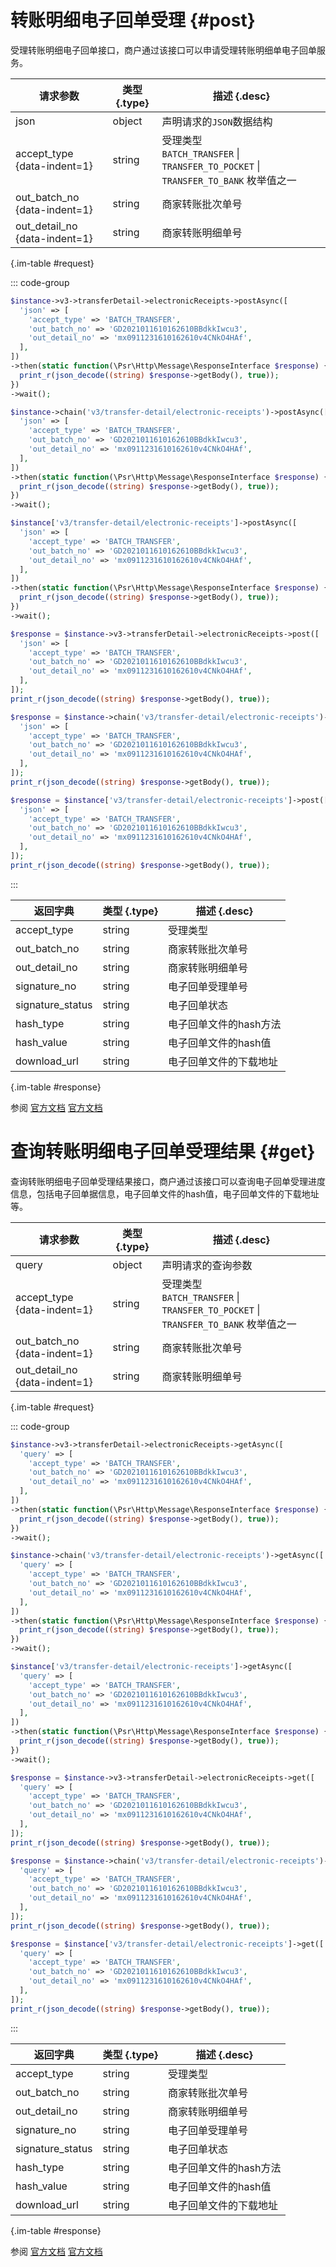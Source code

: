 # 转账明细电子回单受理 {#post}

受理转账明细电子回单接口，商户通过该接口可以申请受理转账明细单电子回单服务。

| 请求参数 | 类型 {.type} | 描述 {.desc}
| --- | --- | ---
| json | object | 声明请求的`JSON`数据结构
| accept_type {data-indent=1} | string | 受理类型<br/>`BATCH_TRANSFER` \| `TRANSFER_TO_POCKET` \| `TRANSFER_TO_BANK` 枚举值之一
| out_batch_no {data-indent=1} | string | 商家转账批次单号
| out_detail_no {data-indent=1} | string | 商家转账明细单号

{.im-table #request}

::: code-group

```php [异步纯链式]
$instance->v3->transferDetail->electronicReceipts->postAsync([
  'json' => [
    'accept_type' => 'BATCH_TRANSFER',
    'out_batch_no' => 'GD2021011610162610BBdkkIwcu3',
    'out_detail_no' => 'mx0911231610162610v4CNkO4HAf',
  ],
])
->then(static function(\Psr\Http\Message\ResponseInterface $response) {
  print_r(json_decode((string) $response->getBody(), true));
})
->wait();
```

```php [异步声明式]
$instance->chain('v3/transfer-detail/electronic-receipts')->postAsync([
  'json' => [
    'accept_type' => 'BATCH_TRANSFER',
    'out_batch_no' => 'GD2021011610162610BBdkkIwcu3',
    'out_detail_no' => 'mx0911231610162610v4CNkO4HAf',
  ],
])
->then(static function(\Psr\Http\Message\ResponseInterface $response) {
  print_r(json_decode((string) $response->getBody(), true));
})
->wait();
```

```php [异步属性式]
$instance['v3/transfer-detail/electronic-receipts']->postAsync([
  'json' => [
    'accept_type' => 'BATCH_TRANSFER',
    'out_batch_no' => 'GD2021011610162610BBdkkIwcu3',
    'out_detail_no' => 'mx0911231610162610v4CNkO4HAf',
  ],
])
->then(static function(\Psr\Http\Message\ResponseInterface $response) {
  print_r(json_decode((string) $response->getBody(), true));
})
->wait();
```

```php [同步纯链式]
$response = $instance->v3->transferDetail->electronicReceipts->post([
  'json' => [
    'accept_type' => 'BATCH_TRANSFER',
    'out_batch_no' => 'GD2021011610162610BBdkkIwcu3',
    'out_detail_no' => 'mx0911231610162610v4CNkO4HAf',
  ],
]);
print_r(json_decode((string) $response->getBody(), true));
```

```php [同步声明式]
$response = $instance->chain('v3/transfer-detail/electronic-receipts')->post([
  'json' => [
    'accept_type' => 'BATCH_TRANSFER',
    'out_batch_no' => 'GD2021011610162610BBdkkIwcu3',
    'out_detail_no' => 'mx0911231610162610v4CNkO4HAf',
  ],
]);
print_r(json_decode((string) $response->getBody(), true));
```

```php [同步属性式]
$response = $instance['v3/transfer-detail/electronic-receipts']->post([
  'json' => [
    'accept_type' => 'BATCH_TRANSFER',
    'out_batch_no' => 'GD2021011610162610BBdkkIwcu3',
    'out_detail_no' => 'mx0911231610162610v4CNkO4HAf',
  ],
]);
print_r(json_decode((string) $response->getBody(), true));
```

:::

| 返回字典 | 类型 {.type} | 描述 {.desc}
| --- | --- | ---
| accept_type | string | 受理类型
| out_batch_no | string | 商家转账批次单号
| out_detail_no | string | 商家转账明细单号
| signature_no | string | 电子回单受理单号
| signature_status | string | 电子回单状态
| hash_type | string | 电子回单文件的hash方法
| hash_value | string | 电子回单文件的hash值
| download_url | string | 电子回单文件的下载地址

{.im-table #response}

参阅 [官方文档](https://pay.weixin.qq.com/wiki/doc/apiv3_partner/Offline/apis/chapter4_1_13.shtml) [官方文档](https://pay.weixin.qq.com/wiki/doc/apiv3/wxpay/pay/transfer_partner/chapter4_4.shtml)

# 查询转账明细电子回单受理结果 {#get}

查询转账明细电子回单受理结果接口，商户通过该接口可以查询电子回单受理进度信息，包括电子回单据信息，电子回单文件的hash值，电子回单文件的下载地址等。

| 请求参数 | 类型 {.type} | 描述 {.desc}
| --- | --- | ---
| query | object | 声明请求的查询参数
| accept_type {data-indent=1} | string | 受理类型<br/>`BATCH_TRANSFER` \| `TRANSFER_TO_POCKET` \| `TRANSFER_TO_BANK` 枚举值之一
| out_batch_no {data-indent=1} | string | 商家转账批次单号
| out_detail_no {data-indent=1} | string | 商家转账明细单号

{.im-table #request}

::: code-group

```php [异步纯链式]
$instance->v3->transferDetail->electronicReceipts->getAsync([
  'query' => [
    'accept_type' => 'BATCH_TRANSFER',
    'out_batch_no' => 'GD2021011610162610BBdkkIwcu3',
    'out_detail_no' => 'mx0911231610162610v4CNkO4HAf',
  ],
])
->then(static function(\Psr\Http\Message\ResponseInterface $response) {
  print_r(json_decode((string) $response->getBody(), true));
})
->wait();
```

```php [异步声明式]
$instance->chain('v3/transfer-detail/electronic-receipts')->getAsync([
  'query' => [
    'accept_type' => 'BATCH_TRANSFER',
    'out_batch_no' => 'GD2021011610162610BBdkkIwcu3',
    'out_detail_no' => 'mx0911231610162610v4CNkO4HAf',
  ],
])
->then(static function(\Psr\Http\Message\ResponseInterface $response) {
  print_r(json_decode((string) $response->getBody(), true));
})
->wait();
```

```php [异步属性式]
$instance['v3/transfer-detail/electronic-receipts']->getAsync([
  'query' => [
    'accept_type' => 'BATCH_TRANSFER',
    'out_batch_no' => 'GD2021011610162610BBdkkIwcu3',
    'out_detail_no' => 'mx0911231610162610v4CNkO4HAf',
  ],
])
->then(static function(\Psr\Http\Message\ResponseInterface $response) {
  print_r(json_decode((string) $response->getBody(), true));
})
->wait();
```

```php [同步纯链式]
$response = $instance->v3->transferDetail->electronicReceipts->get([
  'query' => [
    'accept_type' => 'BATCH_TRANSFER',
    'out_batch_no' => 'GD2021011610162610BBdkkIwcu3',
    'out_detail_no' => 'mx0911231610162610v4CNkO4HAf',
  ],
]);
print_r(json_decode((string) $response->getBody(), true));
```

```php [同步声明式]
$response = $instance->chain('v3/transfer-detail/electronic-receipts')->get([
  'query' => [
    'accept_type' => 'BATCH_TRANSFER',
    'out_batch_no' => 'GD2021011610162610BBdkkIwcu3',
    'out_detail_no' => 'mx0911231610162610v4CNkO4HAf',
  ],
]);
print_r(json_decode((string) $response->getBody(), true));
```

```php [同步属性式]
$response = $instance['v3/transfer-detail/electronic-receipts']->get([
  'query' => [
    'accept_type' => 'BATCH_TRANSFER',
    'out_batch_no' => 'GD2021011610162610BBdkkIwcu3',
    'out_detail_no' => 'mx0911231610162610v4CNkO4HAf',
  ],
]);
print_r(json_decode((string) $response->getBody(), true));
```

:::

| 返回字典 | 类型 {.type} | 描述 {.desc}
| --- | --- | ---
| accept_type | string | 受理类型
| out_batch_no | string | 商家转账批次单号
| out_detail_no | string | 商家转账明细单号
| signature_no | string | 电子回单受理单号
| signature_status | string | 电子回单状态
| hash_type | string | 电子回单文件的hash方法
| hash_value | string | 电子回单文件的hash值
| download_url | string | 电子回单文件的下载地址

{.im-table #response}

参阅 [官方文档](https://pay.weixin.qq.com/wiki/doc/apiv3_partner/Offline/apis/chapter4_1_14.shtml) [官方文档](https://pay.weixin.qq.com/wiki/doc/apiv3/wxpay/pay/transfer_partner/chapter4_5.shtml)
